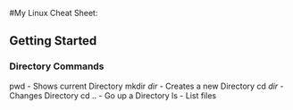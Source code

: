 #My Linux Cheat Sheet:

## Getting Started ##

### Directory Commands ###

pwd - Shows current Directory
mkdir *dir* - Creates a new Directory
cd *dir* - Changes Directory
cd .. - Go up a Directory
ls - List files